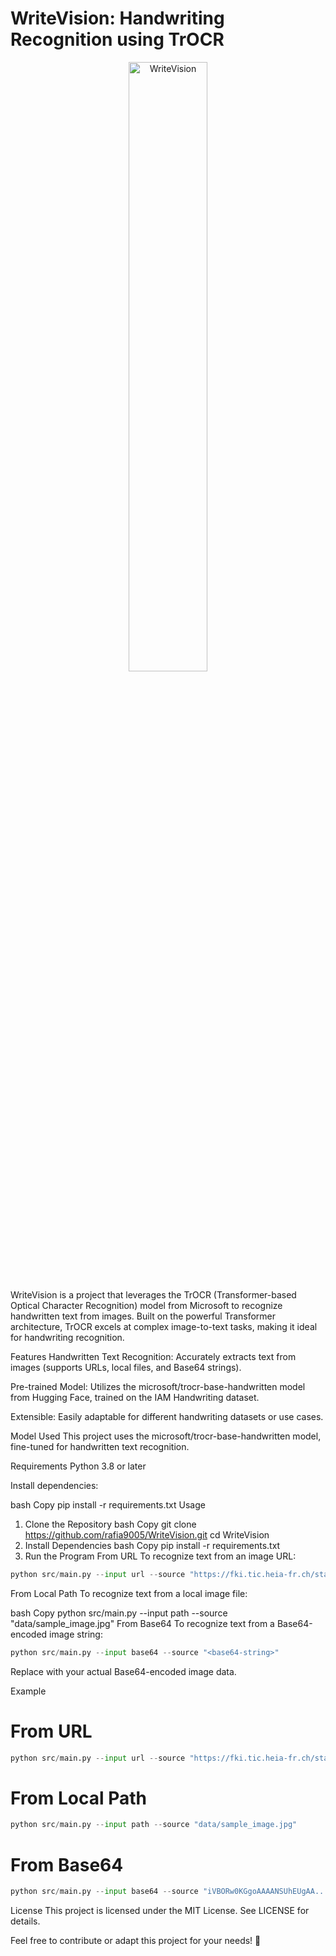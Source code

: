 # WriteVision: Handwriting Recognition using TrOCR
<p align="center">
  <img src="https://github.com/user-attachments/assets/076785f9-08ab-4616-aedb-1bdf37cf78e8" alt="WriteVision" width="50%">
</p>
WriteVision is a project that leverages the TrOCR (Transformer-based Optical Character Recognition) model from Microsoft to recognize handwritten text from images. Built on the powerful Transformer architecture, TrOCR excels at complex image-to-text tasks, making it ideal for handwriting recognition.

Features
Handwritten Text Recognition: Accurately extracts text from images (supports URLs, local files, and Base64 strings).

Pre-trained Model: Utilizes the microsoft/trocr-base-handwritten model from Hugging Face, trained on the IAM Handwriting dataset.

Extensible: Easily adaptable for different handwriting datasets or use cases.

Model Used
This project uses the microsoft/trocr-base-handwritten model, fine-tuned for handwritten text recognition.

Requirements
Python 3.8 or later

Install dependencies:

bash
Copy
pip install -r requirements.txt
Usage
1. Clone the Repository
bash
Copy
git clone https://github.com/rafia9005/WriteVision.git
cd WriteVision
2. Install Dependencies
bash
Copy
pip install -r requirements.txt
3. Run the Program
From URL
To recognize text from an image URL:

```python
python src/main.py --input url --source "https://fki.tic.heia-fr.ch/static/img/a01-122-02-00.jpg"
```
From Local Path
To recognize text from a local image file:

bash
Copy
python src/main.py --input path --source "data/sample_image.jpg"
From Base64
To recognize text from a Base64-encoded image string:

```python
python src/main.py --input base64 --source "<base64-string>"
```
Replace <base64-string> with your actual Base64-encoded image data.

Example
# From URL
```python
python src/main.py --input url --source "https://fki.tic.heia-fr.ch/static/img/a01-122-02-00.jpg"
```
# From Local Path
```python
python src/main.py --input path --source "data/sample_image.jpg"
```
# From Base64
```python
python src/main.py --input base64 --source "iVBORw0KGgoAAAANSUhEUgAA..."
```
License
This project is licensed under the MIT License. See LICENSE for details.

Feel free to contribute or adapt this project for your needs! 🚀

